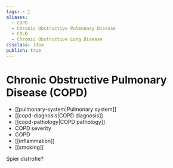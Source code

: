 ```yaml
---
tags: ✍️ 🌟
aliases:
  - COPD
  - Chronic Obstructive Pulmonary Disease
  - COLD
  - Chronic Obstructive Lung Disease
cssclass: idea
publish: true
---
```

# Chronic Obstructive Pulmonary Disease (COPD)
  - [[pulmonary-system|Pulmonary system]]
  - [[copd-diagnosis|COPD diagnosis]]
  - [[copd-pathology|COPD pathology]]
  - COPD severity
  - COPD
  - [[inflammation]]
  - [[smoking]]

Spier distrofie?
